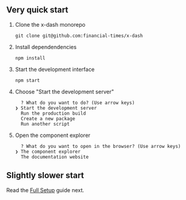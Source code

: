 ## Very quick start

1. Clone the x-dash monorepo

    ```
    git clone git@github.com:financial-times/x-dash
    ```

2. Install dependendencies

    ```
    npm install
    ```

3. Start the development interface

    ```
    npm start
    ```

4. Choose "Start the development server"

    ```
      ? What do you want to do? (Use arrow keys)
    ❯ Start the development server
      Run the production build
      Create a new package
      Run another script
    ```

5. Open the component explorer
    ```
      ? What do you want to open in the browser? (Use arrow keys)
    ❯ The component explorer
      The documentation website
    ```

## Slightly slower start

Read the [Full Setup](/tools/x-docs/src/docs/guides/components/setup.md) guide next.
